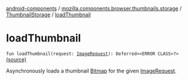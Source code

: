 [android-components](../../index.md) / [mozilla.components.browser.thumbnails.storage](../index.md) / [ThumbnailStorage](index.md) / [loadThumbnail](./load-thumbnail.md)

# loadThumbnail

`fun loadThumbnail(request: `[`ImageRequest`](../../mozilla.components.support.images/-image-request/index.md)`): Deferred<<ERROR CLASS>?>` [(source)](https://github.com/mozilla-mobile/android-components/blob/master/components/browser/thumbnails/src/main/java/mozilla/components/browser/thumbnails/storage/ThumbnailStorage.kt#L68)

Asynchronously loads a thumbnail [Bitmap](#) for the given [ImageRequest](../../mozilla.components.support.images/-image-request/index.md).

